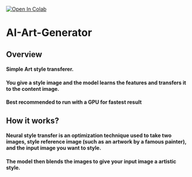 [![Open In Colab](https://colab.research.google.com/assets/colab-badge.svg)](https://colab.research.google.com/drive/18nLCUAQZJ-vuOIn04IrBMubqsV6VO_9j?usp=sharing)
# AI-Art-Generator

## Overview
#### Simple Art style transferer.
#### You give a style image and the model learns the features and transfers it to the content image.
#### Best recommended to run with a GPU for fastest result

## How it works?
#### Neural style transfer is an optimization technique used to take two images, style reference image (such as an artwork by a famous painter), and the input image you want to style.

#### The model then blends the images to give your input image a artistic style.
